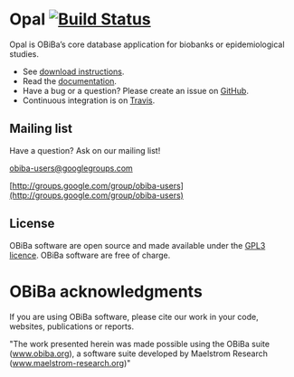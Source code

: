 # Opal [![Build Status](https://travis-ci.org/obiba/opal.svg?branch=master)](https://travis-ci.org/obiba/opal)

Opal is OBiBa’s core database application for biobanks or epidemiological studies.

* See [download instructions](http://www.obiba.org/pages/products/opal/#download).
* Read the [documentation](http://opaldoc.obiba.org).
* Have a bug or a question? Please create an issue on [GitHub](https://github.com/obiba/opal/issues).
* Continuous integration is on [Travis](https://travis-ci.org/obiba/opal).

## Mailing list

Have a question? Ask on our mailing list!

obiba-users@googlegroups.com

[http://groups.google.com/group/obiba-users](http://groups.google.com/group/obiba-users)

## License

OBiBa software are open source and made available under the [GPL3 licence](http://www.obiba.org/pages/license/). OBiBa software are free of charge.

# OBiBa acknowledgments

If you are using OBiBa software, please cite our work in your code, websites, publications or reports.

"The work presented herein was made possible using the OBiBa suite (www.obiba.org), a  software suite developed by Maelstrom Research (www.maelstrom-research.org)"
